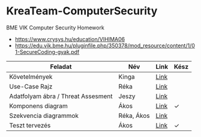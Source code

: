 # KreaTeam-ComputerSecurity
BME VIK Computer Security Homework

- https://www.crysys.hu/education/VIHIMA06
- https://edu.vik.bme.hu/pluginfile.php/350378/mod_resource/content/1/01-SecureCoding-gyak.pdf


| Feladat                             |  Név        | Link  | Kész |
| ----------------------------------- | ----------- | ----- | --- |
| Követelmények                       | Kinga       | [Link](https://github.com/rittakos/KreaTeam-ComputerSecurity/wiki/K%C3%B6vetelm%C3%A9nyek) |  |
| Use-Case Rajz                       | Réka        | [Link](https://github.com/rittakos/KreaTeam-ComputerSecurity/wiki/K%C3%B6vetelm%C3%A9nyek#funkcion%C3%A1lis-k%C3%B6vetelm%C3%A9nyek) |  |
| Adatfolyam ábra / Threat Assesment  | Jeszy       | [Link](https://github.com/rittakos/KreaTeam-ComputerSecurity/wiki/K%C3%B6vetelm%C3%A9nyek#threat-assessment) |  |
| Komponens diagram                   | Ákos        | [Link](https://github.com/rittakos/KreaTeam-ComputerSecurity/wiki/Architect%C3%BAra#terv) | &check; |
| Szekvencia diagrammok               | Réka, Ákos  | [Link](https://github.com/rittakos/KreaTeam-ComputerSecurity/wiki/Architect%C3%BAra#szekvencia-diagram) |  |
| Teszt tervezés                      | Ákos        | [Link](https://github.com/rittakos/KreaTeam-ComputerSecurity/wiki/Tesztel%C3%A9s) | &check; |
